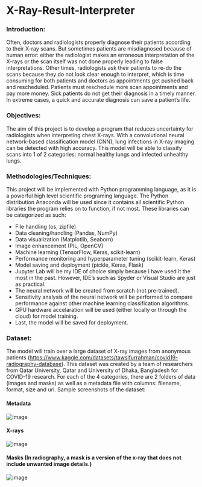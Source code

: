 # X-Ray-Result-Interpreter

### Introduction:
Often, doctors and radiologists properly diagnose their patients according to their X-ray scans. But sometimes patients are misdiagnosed because of human error: either the radiologist makes an erroneous interpretation of the X-rays or the scan itself was not done properly leading to false interpretations. Other times, radiologists ask their patients to re-do the scans because they do not look clear enough to interpret, which is time consuming for both patients and doctors as appointments get pushed back and rescheduled. Patients must reschedule more scan appointments and pay more money. Sick patients do not get their diagnosis in a timely manner. In extreme cases, a quick and accurate diagnosis can save a patient’s life.


### Objectives:
The aim of this project is to develop a program that reduces uncertainty for radiologists when interpreting chest X-rays. With a convolutional neural network-based classification model (CNN), lung infections in X-ray imaging can be detected with high accuracy. This model will be able to classify scans into 1 of 2 categories: normal healthy lungs and infected unhealthy lungs.


### Methodologies/Techniques:
This project will be implemented with Python programming language, as it is a powerful high level scientific programing language. The Python distribution Anaconda will be used since it contains all scientific Python libraries the program relies on to function, if not most. 
These libraries can be categorized as such: 
-	File handling (os, zipfile)
-	Data cleaning/handling (Pandas, NumPy)
-	Data visualization (Matplotlib, Seaborn)
-	Image enhancement (PIL, OpenCV)
-	Machine learning (TensorFlow, Keras, scikit-learn)
-	Performance monitoring and hyperparameter tuning (scikit-learn, Keras)
-	Model saving and deployment (pickle, Keras, Flask)
- Jupyter Lab will be my IDE of choice simply because I have used it the most in the past. However, IDE’s such as Spyder or Visual Studio are just as practical.
- The neural network will be created from scratch (not pre-trained). 
- Sensitivity analysis of the neural network will be performed to compare performance against other machine learning classification algorithms.
- GPU hardware accelaration will be used (either locally or through the cloud) for model training.
- Last, the model will be saved for deployment. 


### Dataset:
The model will train over a large dataset of X-ray images from anonymous patients (https://www.kaggle.com/datasets/tawsifurrahman/covid19-radiography-database). This dataset was created by a team of researchers from Qatar University, Qatar and University of Dhaka, Bangladesh for COVID-19 research. For each of the 4 categories, there are 2 folders of data (images and masks) as well as a metadata file with columns: filename, format, size and url. Sample screenshots of the dataset:

#### Metadata
![image](https://user-images.githubusercontent.com/69071476/229360061-179b120d-6357-471a-a06c-c9aa871066e7.png)

#### X-rays
![image](https://user-images.githubusercontent.com/69071476/229360000-0bc5a393-e3c6-4a03-879c-177426abe2c5.png)

#### Masks (In radiography, a mask is a version of the x-ray that does not include unwanted image details.)
![image](https://user-images.githubusercontent.com/69071476/229359414-58c34485-da95-42eb-9931-65a26d00d22b.png)

